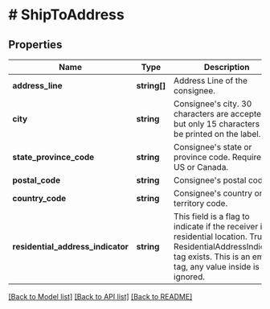 # # ShipToAddress

## Properties

Name | Type | Description | Notes
------------ | ------------- | ------------- | -------------
**address_line** | **string[]** | Address Line of the consignee. |
**city** | **string** | Consignee&#39;s city. 30 characters are accepted, but only 15 characters will be printed on the label. |
**state_province_code** | **string** | Consignee&#39;s state or province code. Required for US or Canada. | [optional]
**postal_code** | **string** | Consignee&#39;s postal code. | [optional]
**country_code** | **string** | Consignee&#39;s country or territory code. |
**residential_address_indicator** | **string** | This field is a flag to indicate if the receiver is a residential location.  True if ResidentialAddressIndicator tag exists.  This is an empty tag, any value inside is ignored. | [optional]

[[Back to Model list]](../../README.md#models) [[Back to API list]](../../README.md#endpoints) [[Back to README]](../../README.md)
